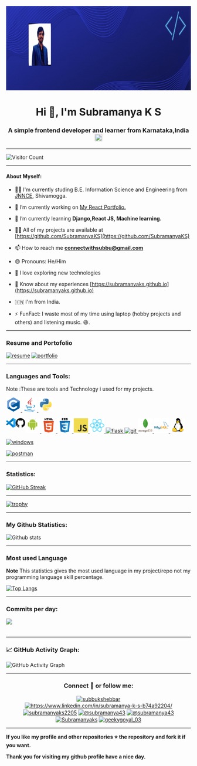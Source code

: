 <!---
SubramanyaKS/SubramanyaKS is a ✨ special ✨ repository because its `README.md` (this file) appears on your GitHub profile.
You can click the Preview link to take a look at your changes.
--->
<img  src="https://github.com/SubramanyaKS/SubramanyaKS/blob/main/Subramanya_KS.gif" alt="Coder GIF" width="100%" height="230">

<h1 align="center">Hi 👋, I'm Subramanya K S</h1>
<h3 align="center">A simple frontend developer and learner from Karnataka,India <img src="https://raw.githubusercontent.com/TheDudeThatCode/TheDudeThatCode/master/Assets/Programmer.gif" width=20 height=20></h3>

<!--<p align="left"> <img src="https://komarev.com/ghpvc/?username=subramanyaks&label=Profile%20views&color=0e75b6&style=flat" alt="subramanyaks"/> </p>
-->

----
![Visitor Count](https://profile-counter.glitch.me/{SubramanyaKS}/count.svg)

<!--<p align="left"> <a href="https://twitter.com/subbukshebbar" target="blank"><img src="https://img.shields.io/twitter/follow/subbukshebbar?logo=twitter&style=for-the-badge" alt="subbukshebbar" /></a> </p>
<p><img src="https://img.shields.io/github/watchers/SubramanyaKS/SubramanyaKS.svg" /></p>-->
<!--
<div class="badge-base LI-profile-badge" data-locale="en_US" data-size="medium" data-theme="dark" data-type="VERTICAL" data-vanity="subramanya-k-s-b74a92204" data-version="v1"><a class="badge-base__link LI-simple-link" href="https://in.linkedin.com/in/subramanya-k-s-b74a92204?trk=profile-badge">SUBRAMANYA K S</a></div>-->
              
---

#### About Myself:

- 👨‍🎓 I'm currently studing B.E. Information Science and Engineering from <a href="http://jnnce.ac.in/jnndemo/">JNNCE</a>, Shivamogga.

- 🔭 I’m currently working on [My React Portfolio.](https://github.com/SubramanyaKS/MYReactApp)

- 🌱 I’m currently learning **Django,React JS, Machine learning.**

- 👨‍💻 All of my projects are available at [https://github.com/SubramanyaKS](https://github.com/SubramanyaKS)

- 📫 How to reach me **connectwithsubbu@gmail.com**

- 😄 Pronouns: He/Him

- 👀 I love exploring new technologies

- 📄 Know about my experiences [https://subramanyaks.github.io](https://subramanyaks.github.io)

- 🇮🇳 I'm from India.

- ⚡ FunFact: I waste most of my time using laptop (hobby projects and others) and listening music. 😆.

---
### Resume and Portofolio

[![resume](https://img.shields.io/badge/Resume-4285F4?style=for-the-badge&logo=read-the-docs&logoColor=white)](https://subramanyaks.github.io/SubramanyaKS-Resume.pdf)
[![portfolio](https://img.shields.io/badge/Portfolio-5340ff?style=for-the-badge&logo=Google-chrome&logoColor=white)](https://subramanyaks.github.io/)


---



<h3 align="left">Languages and Tools:</h3>
Note :These are tools and Technology i used for my projects.


 <a href="https://www.cprogramming.com/" target="_blank"> <img src="https://raw.githubusercontent.com/devicons/devicon/master/icons/c/c-original.svg" alt="c" width="40" height="40"/> </a>
   <a href="https://www.java.com" target="_blank"> <img src="https://raw.githubusercontent.com/devicons/devicon/master/icons/java/java-original.svg" alt="java" width="40" height="40"/> </a>
 <a href="https://www.python.org" target="_blank"> <img src="https://raw.githubusercontent.com/devicons/devicon/master/icons/python/python-original.svg" alt="python" width="40" height="40"/> </a>
 <p align="left"> <a href="https://developer.android.com" target="_blank"> <img src="https://raw.githubusercontent.com/devicons/devicon/master/icons/android/android-original-wordmark.svg" alt="android" width="40" height="40"/> </a>
 <img align="left" alt="Visual Studio Code" width="26px" src="https://raw.githubusercontent.com/github/explore/80688e429a7d4ef2fca1e82350fe8e3517d3494d/topics/visual-studio-code/visual-studio-code.png" />
 <a href="https://www.w3.org/html/" target="_blank"> <img src="https://raw.githubusercontent.com/devicons/devicon/master/icons/html5/html5-original-wordmark.svg" alt="html5" width="40" height="40"/> </a>
  <a href="https://www.w3schools.com/css/" target="_blank"> <img src="https://raw.githubusercontent.com/devicons/devicon/master/icons/css3/css3-original-wordmark.svg" alt="css3" width="40" height="40"/> </a> 
  <a href="https://developer.mozilla.org/en-US/docs/Web/JavaScript" target="_blank"> <img src="https://raw.githubusercontent.com/devicons/devicon/master/icons/javascript/javascript-original.svg" alt="javascript" width="40" height="40"/> </a>
 <a href="https://www.djangoproject.com/" target="_blank"> <img src="https://raw.githubusercontent.com/devicons/devicon/master/icons/react/react-original.svg" alt="django" width="40" height="40"/> </a> 
 <a href="https://flask.palletsprojects.com/" target="_blank"> <img src="https://www.vectorlogo.zone/logos/pocoo_flask/pocoo_flask-icon.svg" alt="flask" width="40" height="40"/> </a>
  <a href="https://git-scm.com/" target="_blank"> <img src="https://www.vectorlogo.zone/logos/git-scm/git-scm-icon.svg" alt="git" width="40" height="40"/> </a>   
 <img align="left" alt="GitHub" width="26px" src="https://raw.githubusercontent.com/github/explore/78df643247d429f6cc873026c0622819ad797942/topics/github/github.png" /> 
  <a href="https://www.mongodb.com/" target="_blank"> <img src="https://raw.githubusercontent.com/devicons/devicon/master/icons/mongodb/mongodb-original-wordmark.svg" alt="mongodb" width="40" height="40"/> </a>
  <a href="https://www.mysql.com/" target="_blank"> <img src="https://raw.githubusercontent.com/devicons/devicon/master/icons/mysql/mysql-original-wordmark.svg" alt="mysql" width="40" height="40"/> </a>
  <a href="https://www.linux.org/" target="_blank"> <img src="https://raw.githubusercontent.com/devicons/devicon/master/icons/linux/linux-original.svg" alt="linux" width="40" height="40"/> </a>
  
  <a href="https://www.microsoft.com/" target="_blank">![windows](https://img.shields.io/badge/Windows_10-0078D6?style=for-the-badge&logo=windows&logoColor=white)</a>
  
  <a href="https://postman.com" target="_blank"> <img src="https://www.vectorlogo.zone/logos/getpostman/getpostman-icon.svg" alt="postman" width="40" height="40"/> </a> 

  
 ---
  
  
 <h3> Statistics:</h3>
 

[![GitHub Streak](https://github-readme-streak-stats.herokuapp.com/?user=SubramanyaKS&theme=dark)](https://git.io/streak-stats)

---

[![trophy](https://github-profile-trophy.vercel.app/?username=SubramanyaKS&theme=darkhub)](https://github.com/ryo-ma/github-profile-trophy)


--- 

<!-- GITHUB STATISTICS -->
### My Github Statistics:
  
 ![Github stats](https://github-readme-stats.vercel.app/api?username=SubramanyaKS&theme=dark) 
 
 
 
 ---

<!--  TOP LANGUAGES STATISTICS -->
### Most used Language
**Note** This statistics gives the most used language in my project/repo not my programming language skill percentage.

 [![Top Langs](https://github-readme-stats.vercel.app/api/top-langs/?username=SubramanyaKS&theme=dark&layout=compact&align=right&width=40%)](https://github.com/anuraghazra/github-readme-stats)
 
 
 ---
 ### Commits per day:
![](https://github-profile-summary-cards.vercel.app/api/cards/productive-time?username=SubramanyaKS&theme=solarized_dark)<br><br>


---
 
 <!--   GitHub stats graph -->
### 📈 GitHub Activity Graph:
 ![GitHub Activity Graph](https://activity-graph.herokuapp.com/graph?username=SubramanyaKS&theme=github)
 
 
 
 ---
 
 <h3 align="center">Connect 🔗 or follow me:</h3>
<p align="center">
<a href="https://twitter.com/subbukshebbar" target="blank"><img align="center" src="https://raw.githubusercontent.com/rahuldkjain/github-profile-readme-generator/master/src/images/icons/Social/twitter.svg" alt="subbukshebbar" height="30" width="40" /></a>
<a href="https://www.linkedin.com/in/subramanya-k-s-b74a92204/" target="blank"><img align="center" src="https://raw.githubusercontent.com/rahuldkjain/github-profile-readme-generator/master/src/images/icons/Social/linked-in-alt.svg" alt="https://www.linkedin.com/in/subramanya-k-s-b74a92204/" height="30" width="40" /></a>
<a href="https://www.hackerrank.com/subramanyaks2205" target="blank"><img align="center" src="https://raw.githubusercontent.com/rahuldkjain/github-profile-readme-generator/master/src/images/icons/Social/hackerrank.svg" alt="subramanyaks2205" height="30" width="40" /></a>
<a href="https://www.hackerearth.com/@subramanya43" target="blank"><img align="center" src="https://raw.githubusercontent.com/rahuldkjain/github-profile-readme-generator/master/src/images/icons/Social/hackerearth.svg" alt="@subramanya43" height="30" width="40" /></a>
<a href="https://www.youtube.com/channel/UCg28-MrcK-8CCFos7FWp0Dg/" target="blank"><img align="center" src="https://raw.githubusercontent.com/rahuldkjain/github-profile-readme-generator/master/src/images/icons/Social/youtube.svg" alt="@subramanya43" height="30" width="40" /></a>
<a href="https://m.facebook.com/100070944345090/" target="blank"><img align="center" src="https://raw.githubusercontent.com/rahuldkjain/github-profile-readme-generator/master/src/images/icons/Social/facebook.svg" alt="Subramanyaks" height="30" width="40" /></a>
<a href="https://leetcode.com/Subramanya_KS/" target="blank"><img align="center" src="https://raw.githubusercontent.com/rahuldkjain/github-profile-readme-generator/master/src/images/icons/Social/leet-code.svg" alt="geekygoyal_03" height="30" width="40" /></a>
</p>

---
**If you like my profile and other repositories ⭐ the repository and fork it if you want.**


**Thank you for visiting my github profile have a nice day.**

 

